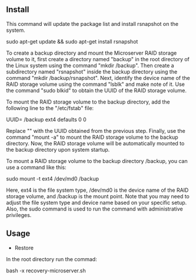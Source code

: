 
## Install

This command will update the package list and install rsnapshot on the system. 

sudo apt-get update && sudo apt-get install rsnapshot

To create a backup directory and mount the Microserver RAID storage volume to it, first create a directory named "backup" in the root directory of the Linux system using the command "mkdir /backup". Then create a subdirectory named "rsnapshot" inside the backup directory using the command "mkdir /backup/rsnapshot". Next, identify the device name of the RAID storage volume using the command "lsblk" and make note of it. Use the command "sudo blkid" to obtain the UUID of the RAID storage volume.

To mount the RAID storage volume to the backup directory, add the following line to the "/etc/fstab" file:

UUID=<RAID-storage-UUID> /backup ext4 defaults 0 0

Replace "<RAID-storage-UUID>" with the UUID obtained from the previous step. Finally, use the command "mount -a" to mount the RAID storage volume to the backup directory. Now, the RAID storage volume will be automatically mounted to the backup directory upon system startup.
  
  
  To mount a RAID storage volume to the backup directory /backup, you can use a command like this:
  
  sudo mount -t ext4 /dev/md0 /backup
  
  Here, ext4 is the file system type, /dev/md0 is the device name of the RAID storage volume, and /backup is the mount point. Note that you may need to adjust the file system type and device name based on your specific setup. Also, the sudo command is used to run the command with administrative privileges.

## Usage

- Restore

In the root directory run the commad:

bash -x recovery-microserver.sh

